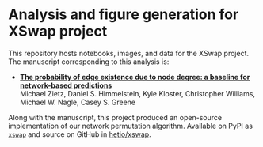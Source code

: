 # Analysis and figure generation for XSwap project

This repository hosts notebooks, images, and data for the XSwap project.
The manuscript corresponding to this analysis is:

+ [**The probability of edge existence due to node degree: a baseline for network-based predictions**](https://github.com/greenelab/xswap-manuscript/)<br>
  Michael Zietz, Daniel S. Himmelstein, Kyle Kloster, Christopher Williams, Michael W. Nagle, Casey S. Greene

Along with the manuscript, this project produced an open-source implementation of our network permutation algorithm.
Available on PyPI as [`xswap`](https://pypi.org/project/xswap/) and source on GitHub in [hetio/xswap](https://github.com/hetio/xswap/).
